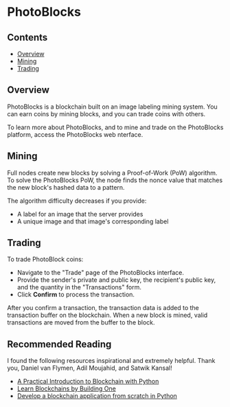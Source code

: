 # PhotoBlocks

## Contents
* [Overview](#overview)
* [Mining](#mining)
* [Trading](#trading)

## Overview

PhotoBlocks is a blockchain built on an image labeling mining system. You can earn coins by mining blocks, and you can 
trade coins with others.

To learn more about PhotoBlocks, and to mine and trade on the PhotoBlocks platform, access the PhotoBlocks web nterface.

## Mining
Full nodes create new blocks by solving a Proof-of-Work (PoW) algorithm. To solve the PhotoBlocks PoW, the node finds 
the nonce value that matches the new block's hashed data to a pattern.

The algorithm difficulty decreases if you provide:
* A label for an image that the server provides
* A unique image and that image's corresponding label

## Trading
To trade PhotoBlock coins:

* Navigate to the "Trade" page of the PhotoBlocks interface. 
* Provide the sender's private and public key, the recipient's public key, and the quantity in the "Transactions" form.
* Click **Confirm** to process the transaction.
 
After you confirm a transaction, the transaction data is added to the transaction buffer on the blockchain. When a new 
block is mined, valid transactions are moved from the buffer to the block.

## Recommended Reading
I found the following resources inspirational and extremely helpful. Thank you, Daniel van Flymen, Adil Moujahid, and Satwik Kansal!

* [A Practical Introduction to Blockchain with Python](http://adilmoujahid.com/posts/2018)
* [Learn Blockchains by Building One](https://hackernoon.com/learn-blockchains-by-building-one-117428612f46)
* [Develop a blockchain application from scratch in Python](https://www.ibm.com/developerworks/cloud/library/cl-develop-blockchain-app-in-python/index.html)
